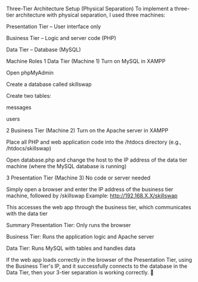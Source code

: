 Three-Tier Architecture Setup (Physical Separation)
To implement a three-tier architecture with physical separation, I used three machines:

Presentation Tier – User interface only

Business Tier – Logic and server code (PHP)

Data Tier – Database (MySQL)

 Machine Roles
1️ Data Tier (Machine 1)
Turn on MySQL in XAMPP

Open phpMyAdmin

Create a database called skillswap

Create two tables:

messages

users

2️ Business Tier (Machine 2)
Turn on the Apache server in XAMPP

Place all PHP and web application code into the /htdocs directory (e.g., /htdocs/skillswap)

Open database.php and change the host to the IP address of the data tier machine (where the MySQL database is running)

3️ Presentation Tier (Machine 3)
No code or server needed

Simply open a browser and enter the IP address of the business tier machine, followed by /skillswap
Example: http://192.168.X.X/skillswap

This accesses the web app through the business tier, which communicates with the data tier

Summary
Presentation Tier: Only runs the browser

Business Tier: Runs the application logic and Apache server

Data Tier: Runs MySQL with tables and handles data

If the web app loads correctly in the browser of the Presentation Tier, using the Business Tier's IP, and it successfully connects to the database in the Data Tier, then your 3-tier separation is working correctly. 🎉
